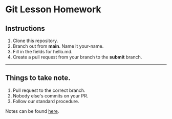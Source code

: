 # Git Lesson Homework

## Instructions

1. Clone this repository.
2. Branch out from **main**. Name it your-name.
3. Fill in the fields for hello.md.
4. Create a pull request from your branch to the **submit** branch.

------
## Things to take note.
1. Pull request to the correct branch.
2. Nobody else's commits on your PR.
3. Follow our standard procedure.

Notes can be found [here](https://cjunxiang.notion.site/RHD1001-Introduction-to-Git-Version-Control-1a94c7ad69ec4bdc9748d849c2fd7c81).